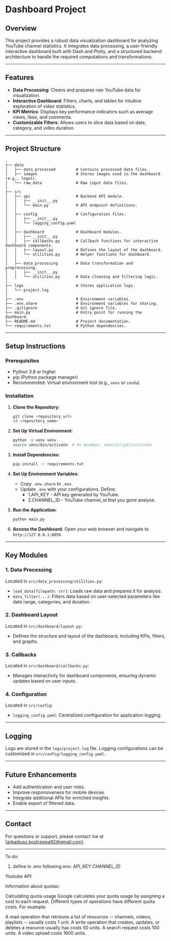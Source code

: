 # Dashboard Project

## Overview
This project provides a robust data visualization dashboard for analyzing YouTube channel statistics. It integrates data processing, a user-friendly interactive dashboard built with Dash and Plotly, and a structured backend architecture to handle the required computations and transformations.

---

## Features
- **Data Processing**: Cleans and prepares raw YouTube data for visualization.
- **Interactive Dashboard**: Filters, charts, and tables for intuitive exploration of video statistics.
- **KPI Metrics**: Displays key performance indicators such as average views, likes, and comments.
- **Customizable Filters**: Allows users to slice data based on date, category, and video duration.

---

## Project Structure
```
.
├── data
│   ├── data_processed         # Contains processed data files.
│   ├── images                 # Stores images used in the dashboard (e.g., logos).
│   └── raw_data               # Raw input data files.
│
├── src
│   ├── api                    # Backend API module.
│   │   ├── __init__.py
│   │   └── main.py            # API endpoint definitions.
│   │
│   ├── config                 # Configuration files.
│   │   ├── __init__.py
│   │   └── logging_config.yaml
│   │
│   ├── dashboard              # Dashboard modules.
│   │   ├── __init__.py
│   │   ├── callbacks.py       # Callback functions for interactive dashboard components.
│   │   ├── layout.py          # Defines the layout of the dashboard.
│   │   └── utilities.py       # Helper functions for dashboard.
│   │
│   ├── data_processing        # Data transformation and preprocessing.
│   │   ├── __init__.py
│   │   └── utilities.py       # Data cleaning and filtering logic.
│
├── logs                       # Stores application logs.
│   └── project.log
│
├── .env                       # Environment variables.
├── .env.share                 # Environment variables for sharing.
├── .gitignore                 # Git ignore file.
├── main.py                    # Entry point for running the dashboard.
├── README.md                  # Project documentation.
└── requirements.txt           # Python dependencies.
```

---

## Setup Instructions

### Prerequisites
- Python 3.8 or higher
- pip (Python package manager)
- Recommended: Virtual environment tool (e.g., `venv` or `conda`)

### Installation
1. **Clone the Repository**:
   ```bash
   git clone <repository_url>
   cd <repository_name>
   ```

2. **Set Up Virtual Environment**:
   ```bash
   python -m venv venv
   source venv/bin/activate  # On Windows: venv\Scripts\activate
   ```

3. **Install Dependencies**:
   ```bash
   pip install -r requirements.txt
   ```

4. **Set Up Environment Variables**:
   - Copy `.env.share` to `.env`.
   - Update `.env` with your configurations. Define: 
     - 1.API_KEY - API key generated by YouTube. 
     - 2.CHANNEL_ID - YouTube channel_id that you gone analyse.

5. **Run the Application**:
   ```bash
   python main.py
   ```

6. **Access the Dashboard**:
   Open your web browser and navigate to `http://127.0.0.1:8050`.

---

## Key Modules

### 1. **Data Processing**
Located in `src/data_processing/utilities.py`:
- `load_data(filepath: str)`: Loads raw data and prepares it for analysis.
- `data_filter(...)`: Filters data based on user-selected parameters like date range, categories, and duration.

### 2. **Dashboard Layout**
Located in `src/dashboard/layout.py`:
- Defines the structure and layout of the dashboard, including KPIs, filters, and graphs.

### 3. **Callbacks**
Located in `src/dashboard/callbacks.py`:
- Manages interactivity for dashboard components, ensuring dynamic updates based on user inputs.

### 4. **Configuration**
Located in `src/config`:
- `logging_config.yaml`: Centralized configuration for application logging.

---

## Logging
Logs are stored in the `logs/project.log` file. Logging configurations can be customized in `src/config/logging_config.yaml`.

---

## Future Enhancements
- Add authentication and user roles.
- Improve responsiveness for mobile devices.
- Integrate additional APIs for enriched insights.
- Enable export of filtered data.

---

## Contact
For questions or support, please contact me at [arkadiusz.kostrzewa92@gmail.com].

---










To do: 
1) define in .env following env:  API_KEY CHANNEL_ID




Youtube API: 

Information about quotas: 

Calculating quota usage
Google calculates your quota usage by assigning a cost to each request. Different types of operations have different quota costs. For example:

A read operation that retrieves a list of resources -- channels, videos, playlists -- usually costs 1 unit.
A write operation that creates, updates, or deletes a resource usually has costs 50 units.
A search request costs 100 units.
A video upload costs 1600 units.